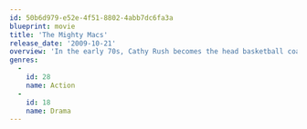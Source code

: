 ```yaml
---
id: 50b6d979-e52e-4f51-8802-4abb7dc6fa3a
blueprint: movie
title: 'The Mighty Macs'
release_date: '2009-10-21'
overview: 'In the early 70s, Cathy Rush becomes the head basketball coach at a tiny, all-girls Catholic college. Though her team has no gym and no uniforms -- and the school itself is in danger of being sold -- Coach Rush looks to steer her girls to their first national championship.'
genres:
  -
    id: 28
    name: Action
  -
    id: 18
    name: Drama
---
```

